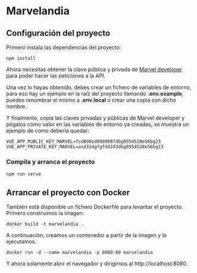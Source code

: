 # Marvelandia
## Configuración del proyecto
Primero instala las dependencias del proyecto:
```
npm install
```
Ahora necesitas obtener la clave pública y privada de [Marvel developer](https://developer.marvel.com/) para poder hacer las peticiones a la API.

Una vez lo hayas obtenido, debes crear un fichero de variables de entorno, para eso hay un ejemplo en la raíz del proyecto llamando **.env.example**, puedes renombrar el mismo a **.env.local** o crear una copia con dicho nombre.

Y finalmente, copia las claves privadas y públicas de Marvel developer y pégalos como valor en las variables de entorno ya creadas, se muestra un ejemplo de como debería quedar:
```
VUE_APP_PUBLIC_KEY_MARVEL=fsd890sd8989087dbg8954528e56bg23
VUE_APP_PRIVATE_KEY_MARVEL=asd324gfgfd4243dbg8954528e56bg23
```

### Compila y arranca el proyecto
```
npm run serve
```
## Arrancar el proyecto con Docker
También está disponible un fichero Dockerfile para levantar el proyecto. Primero construimos la imagen:

    docker build -t marvelandia .

A continuación, creamos un contenedor a partir de la imagen y lo ejecutamos.

    docker run -d --name marvelandia -p 8080:80 marvelandia

Y ahora solamente abrir el navegador y dirigirnos al http://localhost:8080.
